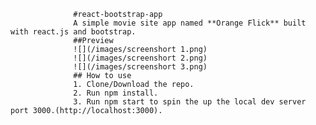                   #react-bootstrap-app
                  A simple movie site app named **Orange Flick** built with react.js and bootstrap.
                  ##Preview
                  ![](/images/screenshort 1.png)
                  ![](/images/screenshort 2.png)
                  ![](/images/screenshort 3.png)
                  ## How to use 
                  1. Clone/Download the repo.
                  2. Run npm install.
                  3. Run npm start to spin the up the local dev server port 3000.(http://localhost:3000).
